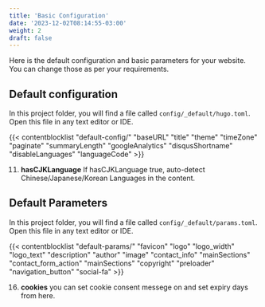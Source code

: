 ```yaml
---
title: 'Basic Configuration'
date: '2023-12-02T08:14:55-03:00'
weight: 2
draft: false
---
```


Here is the default configuration and basic parameters for your website. You can change those as per your requirements.

## Default configuration

In this project folder, you will find a file called `config/_default/hugo.toml`. Open this file in any text editor or IDE.

{{< contentblocklist "default-config/" "baseURL" "title" "theme" "timeZone" "paginate" "summaryLength" "googleAnalytics" "disqusShortname" "disableLanguages" "languageCode"  >}}

11. **hasCJKLanguage** If hasCJKLanguage true, auto-detect Chinese/Japanese/Korean Languages in the content.

## Default Parameters

In this project folder, you will find a file called `config/_default/params.toml`. Open this file in any text editor or IDE.

{{< contentblocklist "default-params/" "favicon" "logo" "logo_width" "logo_text" "description" "author" "image" "contact_info" "mainSections" "contact_form_action" "mainSections" "copyright" "preloader" "navigation_button" "social-fa" >}}

16. **cookies** you can set cookie consent messege on and set expiry days from here.

